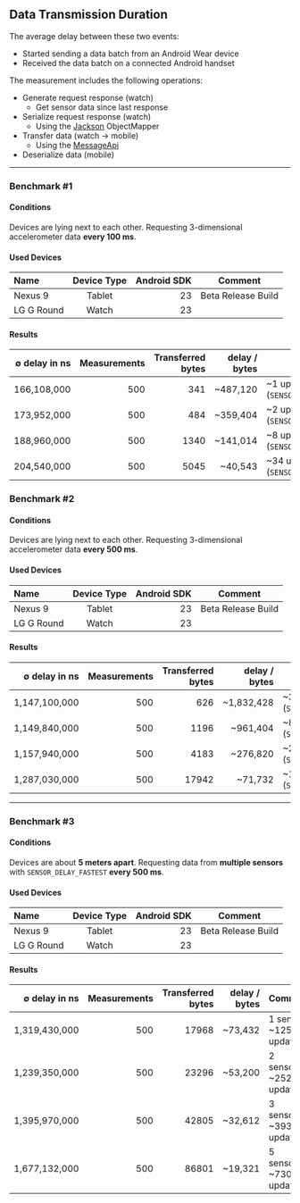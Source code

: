 ## Data Transmission Duration
The average delay between these two events:
- Started sending a data batch from an Android Wear device
- Received the data batch on a connected Android handset

The measurement includes the following operations:
- Generate request response (watch)
  - Get sensor data since last response
- Serialize request response (watch)
  - Using the [Jackson](https://github.com/FasterXML/jackson-databind) ObjectMapper
- Transfer data (watch → mobile)
  - Using the [MessageApi](https://developers.google.com/android/reference/com/google/android/gms/wearable/MessageApi)
- Deserialize data (mobile)

---

### Benchmark #1

#### Conditions
Devices are lying next to each other. Requesting 3-dimensional accelerometer data **every 100 ms**.

#### Used Devices
 Name          | Device Type     | Android SDK  | Comment 
 :------------ | :-------------: | -----------: | -------
Nexus 9        | Tablet          |   23         | Beta Release Build
LG G Round     | Watch           |   23         | 

#### Results
 ∅ delay in ns    | Measurements  | Transferred bytes | delay / bytes  | Comment 
 ---------------: | ------------: | ----------------: | -------------: | -------
166,108,000       |  500          | 341               | ~487,120        | ~1 update (`SENSOR_DELAY_NORMAL`)
173,952,000       |  500          | 484               | ~359,404        | ~2 updates (`SENSOR_DELAY_UI`)
188,960,000       |  500          | 1340              | ~141,014        | ~8 updates (`SENSOR_DELAY_GAME`)
204,540,000       |  500          | 5045              | ~40,543         | ~34 updates (`SENSOR_DELAY_FASTEST`)

### Benchmark #2

#### Conditions
Devices are lying next to each other. Requesting 3-dimensional accelerometer data **every 500 ms**.

#### Used Devices
 Name          | Device Type     | Android SDK  | Comment 
 :------------ | :-------------: | -----------: | -------
Nexus 9        | Tablet          |   23         | Beta Release Build
LG G Round     | Watch           |   23         | 

#### Results
 ∅ delay in ns    | Measurements  | Transferred bytes | delay / bytes  | Comment 
 ---------------: | ------------: | ----------------: | -------------: | -------
1,147,100,000     |  500          | 626               | ~1,832,428     | ~3 updates (`SENSOR_DELAY_NORMAL`)
1,149,840,000     |  500          | 1196              | ~961,404       | ~8 updates (`SENSOR_DELAY_UI`)
1,157,940,000     |  500          | 4183              | ~276,820       | ~28 updates (`SENSOR_DELAY_GAME`)
1,287,030,000     |  500          | 17942             | ~71,732        | ~125 updates (`SENSOR_DELAY_FASTEST`)

---

### Benchmark #3

#### Conditions
Devices are about **5 meters apart**. Requesting data from **multiple sensors** with `SENSOR_DELAY_FASTEST` **every 500 ms**.

#### Used Devices
 Name          | Device Type     | Android SDK  | Comment 
 :------------ | :-------------: | -----------: | -------
Nexus 9        | Tablet          |   23         | Beta Release Build
LG G Round     | Watch           |   23         | 

#### Results
 ∅ delay in ns    | Measurements  | Transferred bytes | delay / bytes  | Comment 
 ---------------: | ------------: | ----------------: | -------------: | -------
1,319,430,000     |  500          | 17968             | ~73,432        | 1 sensor, ~125 updates
1,239,350,000     |  500          | 23296             | ~53,200        | 2 sensors, ~252 updates
1,395,970,000     |  500          | 42805             | ~32,612        | 3 sensors, ~393 updates
1,677,132,000     |  500          | 86801             | ~19,321        | 5 sensors, ~730 updates

